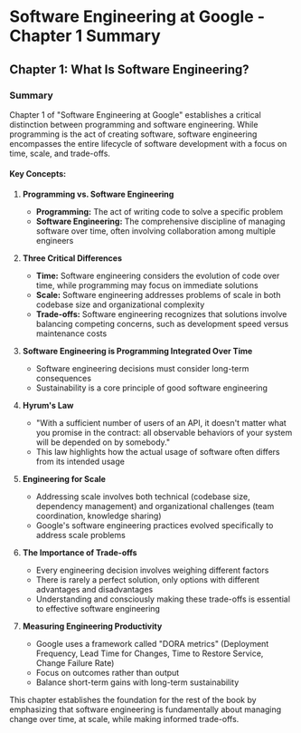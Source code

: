 # Software Engineering at Google - Chapter 1 Summary


## Chapter 1: What Is Software Engineering?

### Summary

Chapter 1 of "Software Engineering at Google" establishes a critical distinction between programming and software engineering. While programming is the act of creating software, software engineering encompasses the entire lifecycle of software development with a focus on time, scale, and trade-offs.

#### Key Concepts:

1. **Programming vs. Software Engineering**
   - **Programming:** The act of writing code to solve a specific problem
   - **Software Engineering:** The comprehensive discipline of managing software over time, often involving collaboration among multiple engineers

2. **Three Critical Differences**
   - **Time:** Software engineering considers the evolution of code over time, while programming may focus on immediate solutions
   - **Scale:** Software engineering addresses problems of scale in both codebase size and organizational complexity
   - **Trade-offs:** Software engineering recognizes that solutions involve balancing competing concerns, such as development speed versus maintenance costs

3. **Software Engineering is Programming Integrated Over Time**
   - Software engineering decisions must consider long-term consequences
   - Sustainability is a core principle of good software engineering

4. **Hyrum's Law**
   - "With a sufficient number of users of an API, it doesn't matter what you promise in the contract: all observable behaviors of your system will be depended on by somebody."
   - This law highlights how the actual usage of software often differs from its intended usage

5. **Engineering for Scale**
   - Addressing scale involves both technical (codebase size, dependency management) and organizational challenges (team coordination, knowledge sharing)
   - Google's software engineering practices evolved specifically to address scale problems

6. **The Importance of Trade-offs**
   - Every engineering decision involves weighing different factors
   - There is rarely a perfect solution, only options with different advantages and disadvantages
   - Understanding and consciously making these trade-offs is essential to effective software engineering

7. **Measuring Engineering Productivity**
   - Google uses a framework called "DORA metrics" (Deployment Frequency, Lead Time for Changes, Time to Restore Service, Change Failure Rate)
   - Focus on outcomes rather than output
   - Balance short-term gains with long-term sustainability

This chapter establishes the foundation for the rest of the book by emphasizing that software engineering is fundamentally about managing change over time, at scale, while making informed trade-offs.
